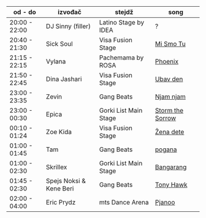 | od - do | izvođač | stejdž | song |
|-|-|-|-|
| 20:00 - 22:00 | DJ Sinny (filler) | Latino Stage by IDEA | ?
| 20:40 - 21:30 | Sick Soul | Visa Fusion Stage | [Mi Smo Tu](https://open.spotify.com/track/0qbg5hIDIMZHwJfnjE3Bu4?si=672b92c2aeba40ca)
| 21:15 - 22:15 | Vylana | Pachemama by ROSA | [Phoenix](https://open.spotify.com/track/4PJ5DrPhvYn1aMi5AEBlqi?si=bbf37ad1a7c84587)
| 21:50 - 22:45 | Dina Jashari | Visa Fusion Stage | [Ubav den](https://open.spotify.com/track/2nW1xOx7Tq8npH4PacAkhG?si=99c7c57a6d0c4c8b) | 22:15 - 23:00 | Ena x Rouzi | Gang Beats | [Demoni](https://open.spotify.com/track/3uckn8VpRBJC71ndslJ4AB?si=c66df8b1e4ac4e01)
| 23:00 - 23:35 | Zevin | Gang Beats | [Njam njam](https://open.spotify.com/track/1Ze64dANzbIs8ZhKiJcKe2?si=792e44478f0b4e44)
| 23:00 - 00:30 | Epica | Gorki List Main Stage | [Storm the Sorrow](https://open.spotify.com/track/54dFYX1WmZFpu3Teceo5lY?si=88a3924192424447)
| 00:10 - 01:24 | Zoe Kida | Visa Fusion Stage | [Žena dete](https://open.spotify.com/track/5xDcUgVC5gJHA2ueeWO4Qu?si=318581214b8a4ca6)
| 01:00 - 01:45 | Tam | Gang Beats | [pogana](https://open.spotify.com/track/0CVak58QBkbjrZSTEUOHHQ?si=fe4ecaea9d014e70)
| 01:00 - 02:30 | Skrillex | Gorki List Main Stage | [Bangarang](https://open.spotify.com/track/6VRhkROS2SZHGlp0pxndbJ?si=33f63be66bac4880)
| 01:45 - 02:30 | Spejs Noksi & Kene Beri | Gang Beats | [Tony Hawk](https://open.spotify.com/track/4YTjJltwWmiOVbI8Uf7ozn?si=b88ca3547fbd405d)
| 02:00 - 04:00 | Eric Prydz | mts Dance Arena | [Pjanoo](https://open.spotify.com/track/0F2BxpbxH8Yc3pLub48hrb?si=06b685fbaf0743a7)
